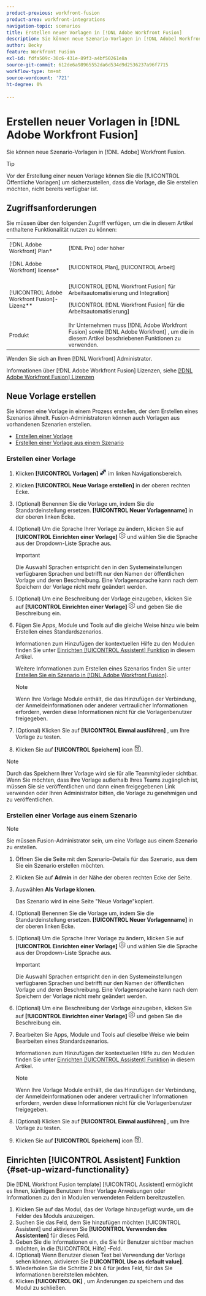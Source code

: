```yaml
---
product-previous: workfront-fusion
product-area: workfront-integrations
navigation-topic: scenarios
title: Erstellen neuer Vorlagen in [!DNL Adobe Workfront Fusion]
description: Sie können neue Szenario-Vorlagen in [!DNL Adobe] Workfront Fusion.
author: Becky
feature: Workfront Fusion
exl-id: fdfa509c-30c6-431e-89f3-a4bf50261e8a
source-git-commit: 612de6a98965552da6d534d9d2536237a96f7715
workflow-type: tm+mt
source-wordcount: '721'
ht-degree: 0%

---
```


# Erstellen neuer Vorlagen in [!DNL Adobe Workfront Fusion]

Sie können neue Szenario-Vorlagen in [!DNL Adobe] Workfront Fusion.

>[!TIP]
>
>Vor der Erstellung einer neuen Vorlage können Sie die [!UICONTROL Öffentliche Vorlagen] um sicherzustellen, dass die Vorlage, die Sie erstellen möchten, nicht bereits verfügbar ist.

## Zugriffsanforderungen

Sie müssen über den folgenden Zugriff verfügen, um die in diesem Artikel enthaltene Funktionalität nutzen zu können:

<table style="table-layout:auto"> 
 <col> 
 <col> 
 <tbody> 
  <tr> 
    <td role="rowheader">[!DNL Adobe Workfront] Plan*</td> 
   <td> <p>[!DNL Pro] oder höher</p> </td> 
  </tr> 
  <tr data-mc-conditions=""> 
   <td role="rowheader">[!DNL Adobe Workfront] license*</td> 
   <td> <p>[!UICONTROL Plan], [!UICONTROL Arbeit]</p> </td> 
  </tr> 
  <tr> 
   <td role="rowheader">[!UICONTROL Adobe Workfront Fusion]-Lizenz**</td> 
  <td> <p>[!UICONTROL [!DNL Workfront Fusion] für Arbeitsautomatisierung und Integration] </p><p>[!UICONTROL [!DNL Workfront Fusion] für die Arbeitsautomatisierung] </p>  </td>    </tr> 
  </tr> 
  <tr> 
   <td role="rowheader">Produkt</td> 
   <td>Ihr Unternehmen muss [!DNL Adobe Workfront Fusion] sowie [!DNL Adobe Workfront] , um die in diesem Artikel beschriebenen Funktionen zu verwenden.</td> 
  </tr> 
 </tbody> 
</table>

Wenden Sie sich an Ihren [!DNL Workfront] Administrator.

Informationen über [!DNL Adobe Workfront Fusion] Lizenzen, siehe [[!DNL Adobe Workfront Fusion] Lizenzen](../../../workfront-fusion/get-started/license-automation-vs-integration.md)

## Neue Vorlage erstellen

Sie können eine Vorlage in einem Prozess erstellen, der dem Erstellen eines Szenarios ähnelt. Fusion-Administratoren können auch Vorlagen aus vorhandenen Szenarien erstellen.

* [Erstellen einer Vorlage](#build-a-template)
* [Erstellen einer Vorlage aus einem Szenario](#create-a-template-from-a-scenario)

### Erstellen einer Vorlage

1. Klicken **[!UICONTROL Vorlagen]** ![](assets/fusion-template-icon.png) im linken Navigationsbereich.
1. Klicken **[!UICONTROL Neue Vorlage erstellen]** in der oberen rechten Ecke.
1. (Optional) Benennen Sie die Vorlage um, indem Sie die Standardeinstellung ersetzen. **[!UICONTROL Neuer Vorlagenname]** in der oberen linken Ecke.
1. (Optional) Um die Sprache Ihrer Vorlage zu ändern, klicken Sie auf **[!UICONTROL Einrichten einer Vorlage]** ![](assets/fusion-scenario-settings-icon.png) und wählen Sie die Sprache aus der Dropdown-Liste Sprache aus.

   >[!IMPORTANT]
   >
   >Die Auswahl Sprachen entspricht den in den Systemeinstellungen verfügbaren Sprachen und betrifft nur den Namen der öffentlichen Vorlage und deren Beschreibung. Eine Vorlagensprache kann nach dem Speichern der Vorlage nicht mehr geändert werden.

1. (Optional) Um eine Beschreibung der Vorlage einzugeben, klicken Sie auf **[!UICONTROL Einrichten einer Vorlage]** ![](assets/fusion-scenario-settings-icon.png) und geben Sie die Beschreibung ein.
1. Fügen Sie Apps, Module und Tools auf die gleiche Weise hinzu wie beim Erstellen eines Standardszenarios.

   Informationen zum Hinzufügen der kontextuellen Hilfe zu den Modulen finden Sie unter [Einrichten [!UICONTROL Assistent] Funktion](#set-up-wizard-functionality) in diesem Artikel.

   Weitere Informationen zum Erstellen eines Szenarios finden Sie unter [Erstellen Sie ein Szenario in [!DNL Adobe Workfront Fusion]](../../../workfront-fusion/scenarios/create-a-scenario.md).

   >[!NOTE]
   >
   >Wenn Ihre Vorlage Module enthält, die das Hinzufügen der Verbindung, der Anmeldeinformationen oder anderer vertraulicher Informationen erfordern, werden diese Informationen nicht für die Vorlagenbenutzer freigegeben.

1. (Optional) Klicken Sie auf **[!UICONTROL Einmal ausführen]** , um Ihre Vorlage zu testen.
1. Klicken Sie auf **[!UICONTROL Speichern]** icon ![](assets/save-icon.png).

>[!NOTE]
>
>Durch das Speichern Ihrer Vorlage wird sie für alle Teammitglieder sichtbar. Wenn Sie möchten, dass Ihre Vorlage außerhalb Ihres Teams zugänglich ist, müssen Sie sie veröffentlichen und dann einen freigegebenen Link verwenden oder Ihren Administrator bitten, die Vorlage zu genehmigen und zu veröffentlichen.

### Erstellen einer Vorlage aus einem Szenario

>[!NOTE]
>
>Sie müssen Fusion-Administrator sein, um eine Vorlage aus einem Szenario zu erstellen.

1. Öffnen Sie die Seite mit den Szenario-Details für das Szenario, aus dem Sie ein Szenario erstellen möchten.
1. Klicken Sie auf **Admin** in der Nähe der oberen rechten Ecke der Seite.
1. Auswählen **Als Vorlage klonen**.

   Das Szenario wird in eine Seite &quot;Neue Vorlage&quot;kopiert.
1. (Optional) Benennen Sie die Vorlage um, indem Sie die Standardeinstellung ersetzen. **[!UICONTROL Neuer Vorlagenname]** in der oberen linken Ecke.
1. (Optional) Um die Sprache Ihrer Vorlage zu ändern, klicken Sie auf **[!UICONTROL Einrichten einer Vorlage]** ![](assets/fusion-scenario-settings-icon.png) und wählen Sie die Sprache aus der Dropdown-Liste Sprache aus.

   >[!IMPORTANT]
   >
   >Die Auswahl Sprachen entspricht den in den Systemeinstellungen verfügbaren Sprachen und betrifft nur den Namen der öffentlichen Vorlage und deren Beschreibung. Eine Vorlagensprache kann nach dem Speichern der Vorlage nicht mehr geändert werden.

1. (Optional) Um eine Beschreibung der Vorlage einzugeben, klicken Sie auf **[!UICONTROL Einrichten einer Vorlage]** ![](assets/fusion-scenario-settings-icon.png) und geben Sie die Beschreibung ein.
1. Bearbeiten Sie Apps, Module und Tools auf dieselbe Weise wie beim Bearbeiten eines Standardszenarios.

   Informationen zum Hinzufügen der kontextuellen Hilfe zu den Modulen finden Sie unter [Einrichten [!UICONTROL Assistent] Funktion](#set-up-wizard-functionality) in diesem Artikel.

   >[!NOTE]
   >
   >Wenn Ihre Vorlage Module enthält, die das Hinzufügen der Verbindung, der Anmeldeinformationen oder anderer vertraulicher Informationen erfordern, werden diese Informationen nicht für die Vorlagenbenutzer freigegeben.

1. (Optional) Klicken Sie auf **[!UICONTROL Einmal ausführen]** , um Ihre Vorlage zu testen.
1. Klicken Sie auf **[!UICONTROL Speichern]** icon ![](assets/save-icon.png).

## Einrichten [!UICONTROL Assistent] Funktion {#set-up-wizard-functionality}

Die [!DNL Workfront Fusion template] [!UICONTROL Assistent] ermöglicht es Ihnen, künftigen Benutzern Ihrer Vorlage Anweisungen oder Informationen zu den in Modulen verwendeten Feldern bereitzustellen.

1. Klicken Sie auf das Modul, das der Vorlage hinzugefügt wurde, um die Felder des Moduls anzuzeigen.
1. Suchen Sie das Feld, dem Sie hinzufügen möchten [!UICONTROL Assistent] und aktivieren Sie **[!UICONTROL Verwenden des Assistenten]** für dieses Feld.
1. Geben Sie die Informationen ein, die Sie für Benutzer sichtbar machen möchten, in die [!UICONTROL Hilfe] -Feld.
1. (Optional) Wenn Benutzer diesen Text bei Verwendung der Vorlage sehen können, aktivieren Sie **[!UICONTROL Use as default value]**.
1. Wiederholen Sie die Schritte 2 bis 4 für jedes Feld, für das Sie Informationen bereitstellen möchten.
1. Klicken **[!UICONTROL OK]** , um Änderungen zu speichern und das Modul zu schließen.
